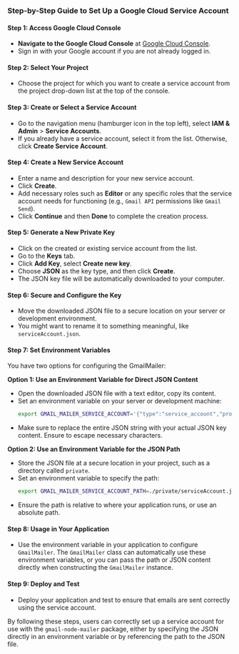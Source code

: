 ### Step-by-Step Guide to Set Up a Google Cloud Service Account

#### Step 1: Access Google Cloud Console
- **Navigate to the Google Cloud Console** at [Google Cloud Console](https://console.cloud.google.com/).
- Sign in with your Google account if you are not already logged in.

#### Step 2: Select Your Project
- Choose the project for which you want to create a service account from the project drop-down list at the top of the console.

#### Step 3: Create or Select a Service Account
- Go to the navigation menu (hamburger icon in the top left), select **IAM & Admin** > **Service Accounts**.
- If you already have a service account, select it from the list. Otherwise, click **Create Service Account**.

#### Step 4: Create a New Service Account
- Enter a name and description for your new service account.
- Click **Create**.
- Add necessary roles such as **Editor** or any specific roles that the service account needs for functioning (e.g., `Gmail API` permissions like `Gmail Send`).
- Click **Continue** and then **Done** to complete the creation process.

#### Step 5: Generate a New Private Key
- Click on the created or existing service account from the list.
- Go to the **Keys** tab.
- Click **Add Key**, select **Create new key**.
- Choose **JSON** as the key type, and then click **Create**.
- The JSON key file will be automatically downloaded to your computer.

#### Step 6: Secure and Configure the Key
- Move the downloaded JSON file to a secure location on your server or development environment.
- You might want to rename it to something meaningful, like `serviceAccount.json`.

#### Step 7: Set Environment Variables
You have two options for configuring the GmailMailer:

**Option 1: Use an Environment Variable for Direct JSON Content**
- Open the downloaded JSON file with a text editor, copy its content.
- Set an environment variable on your server or development machine:
  ```bash
  export GMAIL_MAILER_SERVICE_ACCOUNT='{"type":"service_account","project_id":"...","private_key_id":"...","private_key":"-----BEGIN PRIVATE KEY-----\\n...\\n-----END PRIVATE KEY-----\\n","client_email":"....iam.gserviceaccount.com","client_id":"...","auth_uri":"...","token_uri":"...","auth_provider_x509_cert_url":"...","client_x509_cert_url":"..."}'
  ```
- Make sure to replace the entire JSON string with your actual JSON key content. Ensure to escape necessary characters.

**Option 2: Use an Environment Variable for the JSON Path**
- Store the JSON file at a secure location in your project, such as a directory called `private`.
- Set an environment variable to specify the path:
  ```bash
  export GMAIL_MAILER_SERVICE_ACCOUNT_PATH=./private/serviceAccount.json
  ```
- Ensure the path is relative to where your application runs, or use an absolute path.

#### Step 8: Usage in Your Application
- Use the environment variable in your application to configure `GmailMailer`. The `GmailMailer` class can automatically use these environment variables, or you can pass the path or JSON content directly when constructing the `GmailMailer` instance.

#### Step 9: Deploy and Test
- Deploy your application and test to ensure that emails are sent correctly using the service account.

By following these steps, users can correctly set up a service account for use with the `gmail-node-mailer` package, either by specifying the JSON directly in an environment variable or by referencing the path to the JSON file.